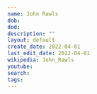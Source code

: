 ```yaml
---
name: John Rawls
dob: 
dod: 
description: ""
layout: default
create_date: 2022-04-01
last_edit_date: 2022-04-01
wikipedia: John_Rawls
youtube: 
search: 
tags:
---
```

